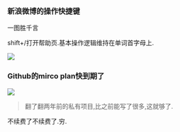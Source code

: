 ### 新浪微博的操作快捷键 

一图胜千言 

shift+/打开帮助页.基本操作逻辑维持在单词首字母上.

![](http://7xqjx7.com1.z0.glb.clouddn.com/image/Screen%20Shot%202016-03-31%20at%2000.27.47.png?imageView2/2/h/400) 

### Github的mirco plan快到期了 

![](http://7xqjx7.com1.z0.glb.clouddn.com/image/Screen_Shot_2016-03-31_at_01_02_32.png?imageView2/2/h/400) 

>翻了翻两年前的私有项目,比之前能写了很多,这就够了.

不续费了不续费了.穷.
